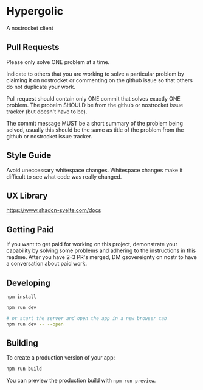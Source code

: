 # Hypergolic

A nostrocket client

## Pull Requests

Please only solve ONE problem at a time.

Indicate to others that you are working to solve a particular problem by claiming it on nostrocket or commenting on the github issue so that others do not duplicate your work.

Pull request should contain only ONE commit that solves exactly ONE problem. The probelm SHOULD be from the github or nostrocket issue tracker (but doesn't have to be).

The commit message MUST be a short summary of the problem being solved, usually this should be the same as title of the problem from the github or nostrocket issue tracker.

## Style Guide

Avoid uneccessary whitespace changes. Whitespace changes make it difficult to see what code was really changed.

## UX Library

https://www.shadcn-svelte.com/docs

## Getting Paid

If you want to get paid for working on this project, demonstrate your capability by solving some problems and adhering to the instructions in this readme. After you have 2-3 PR's merged, DM gsovereignty on nostr to have a conversation about paid work.

## Developing

`npm install`

```bash
npm run dev

# or start the server and open the app in a new browser tab
npm run dev -- --open
```

## Building

To create a production version of your app:

```bash
npm run build
```

You can preview the production build with `npm run preview`.
